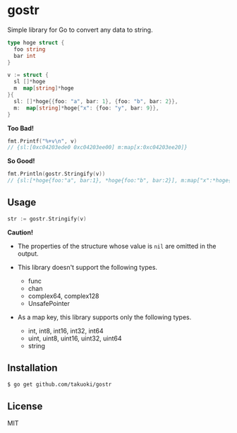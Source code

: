 # gostr

Simple library for Go to convert any data to string.

```go
type hoge struct {
  foo string
  bar int
}

v := struct {
  sl []*hoge
  m  map[string]*hoge
}{
  sl: []*hoge{{foo: "a", bar: 1}, {foo: "b", bar: 2}},
  m:  map[string]*hoge{"x": {foo: "y", bar: 9}},
}
```

**Too Bad!**

```go
fmt.Printf("%+v\n", v)
// {sl:[0xc04203ede0 0xc04203ee00] m:map[x:0xc04203ee20]}
```

**So Good!**

```go
fmt.Println(gostr.Stringify(v))
// {sl:[*hoge{foo:"a", bar:1}, *hoge{foo:"b", bar:2}], m:map["x":*hoge{foo:"y", bar:9}]}
```

## Usage

```go
str := gostr.Stringify(v)
```

**Caution!**

* The properties of the structure whose value is `nil` are omitted in the output.

* This library doesn't support the following types.

  * func
  * chan
  * complex64, complex128
  * UnsafePointer

* As a map key, this library supports only the following types.

  * int, int8, int16, int32, int64
  * uint, uint8, uint16, uint32, uint64
  * string

## Installation

```txt
$ go get github.com/takuoki/gostr
```

## License

MIT
